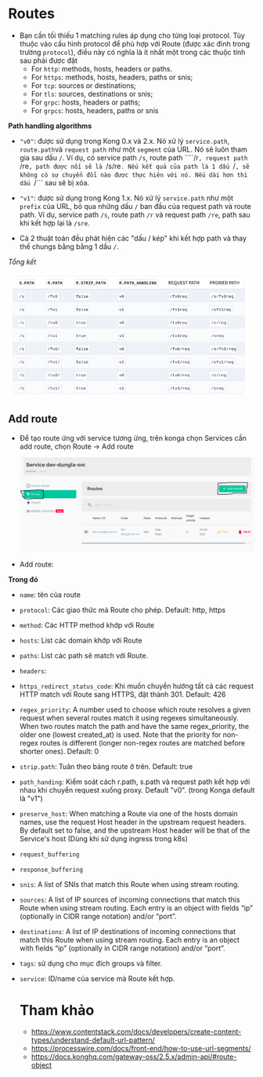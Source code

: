 # Routes
  
  - Bạn cần tối thiếu 1 matching rules áp dụng cho từng loại protocol. Tùy thuộc vào cấu hình protocol để phù hợp với Route (được xác đinh trong trường ```protocol```), điều này có nghĩa là ít nhất một trong các thuộc tính sau phải được đặt
    - For ```http```: methods, hosts, headers or paths.
    - For ```https```: methods, hosts, headers, paths or snis; 
    - For ```tcp```: sources or destinations;
    - For ```tls```: sources, destinations or snis;
    - For ```grpc```: hosts, headers or paths;
    - For ```grpcs```: hosts, headers, paths or snis
    
  **Path handling algorithms**
  - ```"v0"```: được sử dụng trong Kong 0.x và 2.x. Nó xử lý ```service.path```, ```route.path```và ```request path``` như một ```segment``` của URL. Nó sẽ luôn tham gia sau dấu ```/```. Ví dụ, có service path ```/s```, route path ````/r```, request path ```/re```, path được nối sẽ là ```/s/re```. Nếu kết quả của path là 1 dấu ```/```, sẽ không có sự chuyển đổi nào đươc thực hiên với nó. Nếu dài hơn thì dấu ```/``` sau sẽ bị xóa.

  - ```"v1"```: được sử dụng trong Kong 1.x. Nó xử lý ```service.path``` như một ```prefix``` của URL, bỏ qua những dấu ```/``` ban đầu của request path và route path. Ví dụ, service path ```/s```, route path ```/r``` và request path ```/re```, path sau khi kết hợp lại là ```/sre```.
  - Cả 2 thuật toán đều phát hiện các "dấu / kép" khi kết hợp path và thay thế chungs bằng bằng 1 dấu ```/```.

  *Tổng kết*

  ![alts](../images/route1.png)

## Add route
- Để tạo route ứng với service tương ứng, trên konga chọn Services cần add route, chọn Route -> Add route

  ![alts](../images/route2.png)

- Add route:
 

**Trong đó**
- ```name```: tên của route
- ```protocol```: Các giao thức mà Route cho phép. Default: http, https
- ```method```: Các HTTP method khớp với Route
- ```hosts```: List các domain khớp với Route
- ```paths```: List các path sẽ match với Route.
- ```headers```: 
- ```https_redirect_status_code```: Khi muốn chuyển hướng tất cả các request HTTP match với Route sang HTTPS, đặt thành 301. Default: 426 <!--(To instruct Kong to redirect all HTTP requests matching this Ingress rule to HTTPS, update its annotations to limit its protocols to HTTPS only and issue a 301 redirect:) -->
- ```regex_priority```: A number used to choose which route resolves a given request when several routes match it using regexes simultaneously. When two routes match the path and have the same regex_priority, the older one (lowest created_at) is used. Note that the priority for non-regex routes is different (longer non-regex routes are matched before shorter ones). Default: 0
- ```strip.path```: Tuân theo bảng route ở trên. Default: true
- ```path_handing```: Kiểm soát cách r.path, s.path và request path kết hợp với nhau khi chuyển request xuống proxy. Default "v0". (trong Konga default là "v1")
- ```preserve_host```: When matching a Route via one of the hosts domain names, use the request Host header in the upstream request headers. By default set to false, and the upstream Host header will be that of the Service's host (Dùng khi sử dụng ingress trong k8s)
- ```request_buffering```
- ```response_buffering```
- ```snis```: A list of SNIs that match this Route when using stream routing.
- ```sources```: A list of IP sources of incoming connections that match this Route when using stream routing. Each entry is an object with fields “ip” (optionally in CIDR range notation) and/or “port”.
- ```destinations```: A list of IP destinations of incoming connections that match this Route when using stream routing. Each entry is an object with fields “ip” (optionally in CIDR range notation) and/or “port”.
- ```tags```: sử dụng cho mục đích groups và filter.
- ```service```: ID/name của service mà Route kết hợp.

  # Tham khảo
  - https://www.contentstack.com/docs/developers/create-content-types/understand-default-url-pattern/ 
  - https://processwire.com/docs/front-end/how-to-use-url-segments/ 
  - https://docs.konghq.com/gateway-oss/2.5.x/admin-api/#route-object